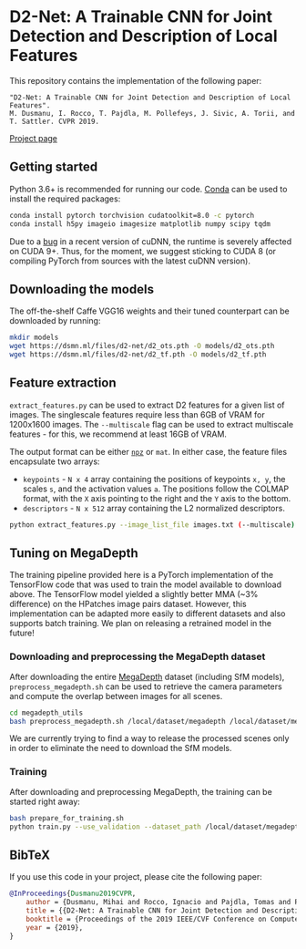 # D2-Net: A Trainable CNN for Joint Detection and Description of Local Features

This repository contains the implementation of the following paper:

```text
"D2-Net: A Trainable CNN for Joint Detection and Description of Local Features".
M. Dusmanu, I. Rocco, T. Pajdla, M. Pollefeys, J. Sivic, A. Torii, and T. Sattler. CVPR 2019.
```

[Project page](https://dsmn.ml/publications/d2-net.html)
    
## Getting started

Python 3.6+ is recommended for running our code. [Conda](https://docs.conda.io/en/latest/) can be used to install the 
required packages:

```bash
conda install pytorch torchvision cudatoolkit=8.0 -c pytorch
conda install h5py imageio imagesize matplotlib numpy scipy tqdm
```

Due to a [bug](https://github.com/pytorch/pytorch/issues/15054) in a recent version of cuDNN, the runtime is severely 
affected on CUDA 9+. Thus, for the moment, we suggest sticking to CUDA 8 (or compiling PyTorch from sources with the 
latest cuDNN version).

## Downloading the models

The off-the-shelf Caffe VGG16 weights and their tuned counterpart can be downloaded by running:

```bash
mkdir models
wget https://dsmn.ml/files/d2-net/d2_ots.pth -O models/d2_ots.pth
wget https://dsmn.ml/files/d2-net/d2_tf.pth -O models/d2_tf.pth
```

## Feature extraction

`extract_features.py` can be used to extract D2 features for a given list of images. The singlescale features
require less than 6GB of VRAM for 1200x1600 images. The `--multiscale` flag can be used to extract multiscale features -
for this, we recommend at least 16GB of VRAM. 

The output format can be either [`npz`](https://docs.scipy.org/doc/numpy/reference/generated/numpy.savez.html) or `mat`. 
In either case, the feature files encapsulate two arrays: 

- `keypoints` - `N x 4` array containing the positions of keypoints `x, y`, the scales `s`, and the activation values 
`a`. The positions follow the COLMAP format, with the `X` axis pointing to the right and the `Y` axis to the bottom.
- `descriptors` - `N x 512` array containing the L2 normalized descriptors.

```bash
python extract_features.py --image_list_file images.txt (--multiscale)
```

## Tuning on MegaDepth

The training pipeline provided here is a PyTorch implementation of the TensorFlow code that was used to train the model 
available to download above. The TensorFlow model yielded a slightly better MMA (~3% difference) on the HPatches image 
pairs dataset. However, this implementation can be adapted more easily to different datasets and also supports batch 
training. We plan on releasing a retrained model in the future!

### Downloading and preprocessing the MegaDepth dataset

After downloading the entire [MegaDepth](http://www.cs.cornell.edu/projects/megadepth/) dataset (including SfM models), 
`preprocess_megadepth.sh` can be used to retrieve the camera parameters and compute the overlap between images for all
scenes. 

```bash
cd megadepth_utils
bash preprocess_megadepth.sh /local/dataset/megadepth /local/dataset/megadepth/scenes_info
```

We are currently trying to find a way to release the processed scenes only in order to eliminate the need to download 
the SfM models. 

### Training

After downloading and preprocessing MegaDepth, the training can be started right away:

```bash
bash prepare_for_training.sh
python train.py --use_validation --dataset_path /local/dataset/megadepth --scene_info_path /local/dataset/megadepth/scene_info
```

## BibTeX

If you use this code in your project, please cite the following paper:

```bibtex
@InProceedings{Dusmanu2019CVPR,
    author = {Dusmanu, Mihai and Rocco, Ignacio and Pajdla, Tomas and Pollefeys, Marc and Sivic, Josef and Torii, Akihiko and Sattler, Torsten},
    title = {{D2-Net: A Trainable CNN for Joint Detection and Description of Local Features}},
    booktitle = {Proceedings of the 2019 IEEE/CVF Conference on Computer Vision and Pattern Recognition},
    year = {2019},
}
```
